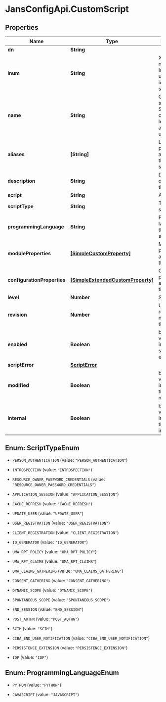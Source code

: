 # JansConfigApi.CustomScript

## Properties

Name | Type | Description | Notes
------------ | ------------- | ------------- | -------------
**dn** | **String** |  | [optional] 
**inum** | **String** | XRI i-number. Identifier to uniquely identify the script. | [optional] 
**name** | **String** | Custom script name. Should contain only letters, digits and underscores. | 
**aliases** | **[String]** | List of possible aliases for the custom script. | [optional] 
**description** | **String** | Details describing the script. | [optional] 
**script** | **String** | Actual script. | 
**scriptType** | **String** | Type of script. | 
**programmingLanguage** | **String** | Programming language of the custom script. | 
**moduleProperties** | [**[SimpleCustomProperty]**](SimpleCustomProperty.md) | Module-level properties applicable to the script. | 
**configurationProperties** | [**[SimpleExtendedCustomProperty]**](SimpleExtendedCustomProperty.md) | Configuration properties applicable to the script. | 
**level** | **Number** | Script level. | 
**revision** | **Number** | Update revision number of the script. | [optional] [default to 0]
**enabled** | **Boolean** | boolean value indicating if script enabled. | [optional] [default to false]
**scriptError** | [**ScriptError**](.md) |  | [optional] 
**modified** | **Boolean** | boolean value indicating if the script is modified. | [optional] [default to false]
**internal** | **Boolean** | boolean value indicating if the script is internal. | [optional] [default to false]



## Enum: ScriptTypeEnum


* `PERSON_AUTHENTICATION` (value: `"PERSON_AUTHENTICATION"`)

* `INTROSPECTION` (value: `"INTROSPECTION"`)

* `RESOURCE_OWNER_PASSWORD_CREDENTIALS` (value: `"RESOURCE_OWNER_PASSWORD_CREDENTIALS"`)

* `APPLICATION_SESSION` (value: `"APPLICATION_SESSION"`)

* `CACHE_REFRESH` (value: `"CACHE_REFRESH"`)

* `UPDATE_USER` (value: `"UPDATE_USER"`)

* `USER_REGISTRATION` (value: `"USER_REGISTRATION"`)

* `CLIENT_REGISTRATION` (value: `"CLIENT_REGISTRATION"`)

* `ID_GENERATOR` (value: `"ID_GENERATOR"`)

* `UMA_RPT_POLICY` (value: `"UMA_RPT_POLICY"`)

* `UMA_RPT_CLAIMS` (value: `"UMA_RPT_CLAIMS"`)

* `UMA_CLAIMS_GATHERING` (value: `"UMA_CLAIMS_GATHERING"`)

* `CONSENT_GATHERING` (value: `"CONSENT_GATHERING"`)

* `DYNAMIC_SCOPE` (value: `"DYNAMIC_SCOPE"`)

* `SPONTANEOUS_SCOPE` (value: `"SPONTANEOUS_SCOPE"`)

* `END_SESSION` (value: `"END_SESSION"`)

* `POST_AUTHN` (value: `"POST_AUTHN"`)

* `SCIM` (value: `"SCIM"`)

* `CIBA_END_USER_NOTIFICATION` (value: `"CIBA_END_USER_NOTIFICATION"`)

* `PERSISTENCE_EXTENSION` (value: `"PERSISTENCE_EXTENSION"`)

* `IDP` (value: `"IDP"`)





## Enum: ProgrammingLanguageEnum


* `PYTHON` (value: `"PYTHON"`)

* `JAVASCRIPT` (value: `"JAVASCRIPT"`)




